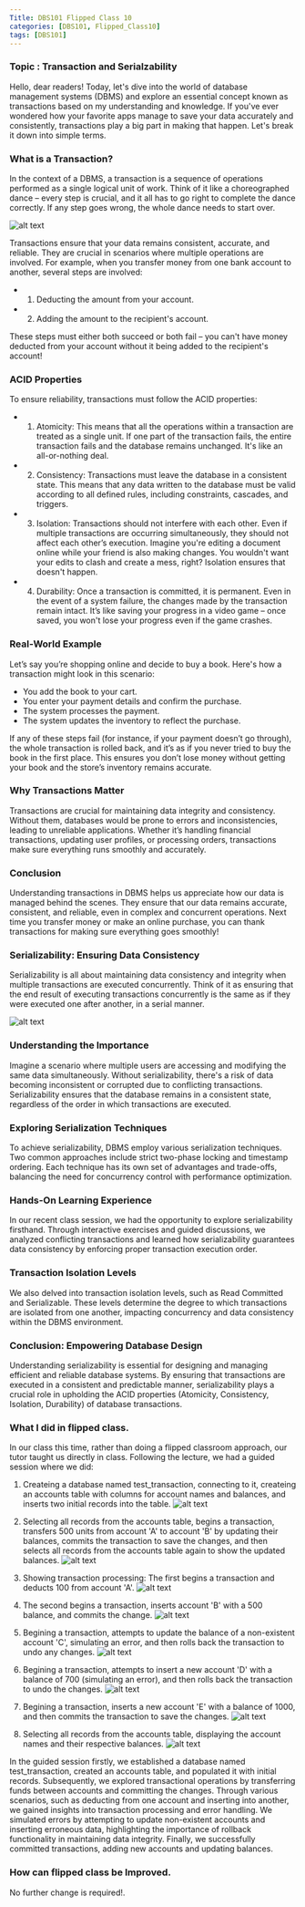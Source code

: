 ```yaml
---
Title: DBS101 Flipped Class 10
categories: [DBS101, Flipped_Class10]
tags: [DBS101]
---
```


### Topic : Transaction and Serialzability

Hello, dear readers! Today, let's dive into the world of database management systems (DBMS) and explore an essential concept known as transactions based on my understanding and knowledge. If you've ever wondered how your favorite apps manage to save your data accurately and consistently, transactions play a big part in making that happen. Let's break it down into simple terms.

### What is a Transaction?
In the context of a DBMS, a transaction is a sequence of operations performed as a single logical unit of work. Think of it like a choreographed dance – every step is crucial, and it all has to go right to complete the dance correctly. If any step goes wrong, the whole dance needs to start over.

![alt text](../transaction.png)

Transactions ensure that your data remains consistent, accurate, and reliable. They are crucial in scenarios where multiple operations are involved. For example, when you transfer money from one bank account to another, several steps are involved:

- 1. Deducting the amount from your account.

- 2. Adding the amount to the recipient's account.

These steps must either both succeed or both fail – you can't have money deducted from your account without it being added to the recipient's account!

### ACID Properties
To ensure reliability, transactions must follow the ACID properties:

- 1. Atomicity: This means that all the operations within a transaction are treated as a single unit. If one part of the transaction fails, the entire transaction fails and the database remains unchanged. It's like an all-or-nothing deal.

- 2. Consistency: Transactions must leave the database in a consistent state. This means that any data written to the database must be valid according to all defined rules, including constraints, cascades, and triggers.

- 3. Isolation: Transactions should not interfere with each other. Even if multiple transactions are occurring simultaneously, they should not affect each other’s execution. Imagine you're editing a document online while your friend is also making changes. You wouldn't want your edits to clash and create a mess, right? Isolation ensures that doesn't happen.

- 4. Durability: Once a transaction is committed, it is permanent. Even in the event of a system failure, the changes made by the transaction remain intact. It’s like saving your progress in a video game – once saved, you won't lose your progress even if the game crashes.

### Real-World Example
Let’s say you’re shopping online and decide to buy a book. Here's how a transaction might look in this scenario:

- You add the book to your cart.
- You enter your payment details and confirm the purchase.
- The system processes the payment.
- The system updates the inventory to reflect the purchase.

If any of these steps fail (for instance, if your payment doesn’t go through), the whole transaction is rolled back, and it’s as if you never tried to buy the book in the first place. This ensures you don’t lose money without getting your book and the store’s inventory remains accurate.

### Why Transactions Matter
Transactions are crucial for maintaining data integrity and consistency. Without them, databases would be prone to errors and inconsistencies, leading to unreliable applications. Whether it’s handling financial transactions, updating user profiles, or processing orders, transactions make sure everything runs smoothly and accurately.

### Conclusion
Understanding transactions in DBMS helps us appreciate how our data is managed behind the scenes. They ensure that our data remains accurate, consistent, and reliable, even in complex and concurrent operations. Next time you transfer money or make an online purchase, you can thank transactions for making sure everything goes smoothly!

### Serializability: Ensuring Data Consistency

Serializability is all about maintaining data consistency and integrity when multiple transactions are executed concurrently. Think of it as ensuring that the end result of executing transactions concurrently is the same as if they were executed one after another, in a serial manner.

![alt text](../View-Serializability.webp)

### Understanding the Importance
Imagine a scenario where multiple users are accessing and modifying the same data simultaneously. Without serializability, there's a risk of data becoming inconsistent or corrupted due to conflicting transactions. Serializability ensures that the database remains in a consistent state, regardless of the order in which transactions are executed.

### Exploring Serialization Techniques
To achieve serializability, DBMS employ various serialization techniques. Two common approaches include strict two-phase locking and timestamp ordering. Each technique has its own set of advantages and trade-offs, balancing the need for concurrency control with performance optimization.

### Hands-On Learning Experience
In our recent class session, we had the opportunity to explore serializability firsthand. Through interactive exercises and guided discussions, we analyzed conflicting transactions and learned how serializability guarantees data consistency by enforcing proper transaction execution order.

### Transaction Isolation Levels
We also delved into transaction isolation levels, such as Read Committed and Serializable. These levels determine the degree to which transactions are isolated from one another, impacting concurrency and data consistency within the DBMS environment.

### Conclusion: Empowering Database Design
Understanding serializability is essential for designing and managing efficient and reliable database systems. By ensuring that transactions are executed in a consistent and predictable manner, serializability plays a crucial role in upholding the ACID properties (Atomicity, Consistency, Isolation, Durability) of database transactions.

### What I did in flipped class.

In our class this time, rather than doing a flipped classroom approach, our tutor taught us directly in class. Following the lecture, we had a guided session where we did:

1. Createing a database named test_transaction, connecting to it, createing an accounts table with columns for account names and balances, and inserts two initial records into the table.
![alt text](../task1.png)

2. Selecting all records from the accounts table, begins a transaction, transfers 500 units from account 'A' to account 'B' by updating their balances, commits the transaction to save the changes, and then selects all records from the accounts table again to show the updated balances.
![alt text](../task2.png)

3. Showing transaction processing: The first begins a transaction and deducts 100 from account 'A'. 
![alt text](../task3.png)

4. The second begins a transaction, inserts account 'B' with a 500 balance, and commits the change.
![alt text](../task4.png)

5. Begining a transaction, attempts to update the balance of a non-existent account 'C', simulating an error, and then rolls back the transaction to undo any changes.
![alt text](../task5.png)

6.  Begining a transaction, attempts to insert a new account 'D' with a balance of 700 (simulating an error), and then rolls back the transaction to undo the changes.
![alt text](../task6.png)

7. Begining a transaction, inserts a new account 'E' with a balance of 1000, and then commits the transaction to save the changes.
![alt text](../task7.png)

8. Selecting all records from the accounts table, displaying the account names and their respective balances.
![alt text](../task8.png)

In the guided session firstly, we established a database named test_transaction, created an accounts table, and populated it with initial records. Subsequently, we explored transactional operations by transferring funds between accounts and committing the changes. Through various scenarios, such as deducting from one account and inserting into another, we gained insights into transaction processing and error handling. We simulated errors by attempting to update non-existent accounts and inserting erroneous data, highlighting the importance of rollback functionality in maintaining data integrity. Finally, we successfully committed transactions, adding new accounts and updating balances.

### How can flipped class be Improved.

No further change is required!.













